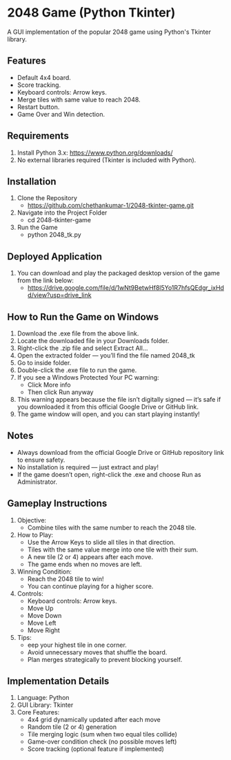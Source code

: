 # 2048 Game (Python Tkinter)

A GUI implementation of the popular 2048 game using Python's Tkinter library.

## Features
- Default 4x4 board.
- Score tracking.
- Keyboard controls: Arrow keys.
- Merge tiles with same value to reach 2048.
- Restart button.
- Game Over and Win detection.

## Requirements
1. Install Python 3.x: https://www.python.org/downloads/
2. No external libraries required (Tkinter is included with Python).

## Installation
1. Clone the Repository
   - https://github.com/chethankumar-1/2048-tkinter-game.git
2. Navigate into the Project Folder
   - cd 2048-tkinter-game
3. Run the Game
   - python 2048_tk.py

## Deployed Application
1. You can download and play the packaged desktop version of the game from the link below:
   - https://drive.google.com/file/d/1wNt9BetwHf8l5Yo1R7hfsQEdgr_ixHdd/view?usp=drive_link
     
## How to Run the Game on Windows
1. Download the .exe file from the above link.
2. Locate the downloaded file in your Downloads folder.
3. Right-click the .zip file and select Extract All...
4. Open the extracted folder — you’ll find the file named 2048_tk
5. Go to inside folder.
6. Double-click the .exe file to run the game.
7. If you see a Windows Protected Your PC warning:
    - Click More info
    - Then click Run anyway
8. This warning appears because the file isn’t digitally signed — it’s safe if you downloaded it from this official Google Drive or GitHub link.
9. The game window will open, and you can start playing instantly!

## Notes
  - Always download from the official Google Drive or GitHub repository link to ensure safety.
  - No installation is required — just extract and play!
  - If the game doesn’t open, right-click the .exe and choose Run as Administrator.

## Gameplay Instructions
1. Objective:
   - Combine tiles with the same number to reach the 2048 tile.
2. How to Play:
   - Use the Arrow Keys to slide all tiles in that direction.
   - Tiles with the same value merge into one tile with their sum.
   - A new tile (2 or 4) appears after each move.
   - The game ends when no moves are left.
3. Winning Condition:
   - Reach the 2048 tile to win!
   - You can continue playing for a higher score.
4. Controls:
   - Keyboard controls: Arrow keys.
   - Move Up
   - Move Down
   - Move Left
   - Move Right
5. Tips:
   - eep your highest tile in one corner.
   - Avoid unnecessary moves that shuffle the board.
   - Plan merges strategically to prevent blocking yourself.
  
## Implementation Details
1. Language: Python
2. GUI Library: Tkinter
3. Core Features:
   - 4x4 grid dynamically updated after each move
   - Random tile (2 or 4) generation
   - Tile merging logic (sum when two equal tiles collide)
   - Game-over condition check (no possible moves left)
   - Score tracking (optional feature if implemented)
